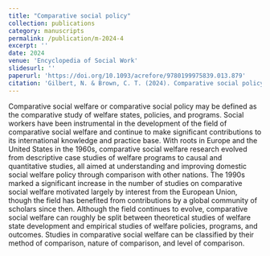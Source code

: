 ```yaml
---
title: "Comparative social policy"
collection: publications
category: manuscripts
permalink: /publication/m-2024-4
excerpt: ''
date: 2024
venue: 'Encyclopedia of Social Work'
slidesurl: ''
paperurl: 'https://doi.org/10.1093/acrefore/9780199975839.013.879'
citation: 'Gilbert, N. & Brown, C. T. (2024). Comparative social policy. Encyclopedia of Social Work. https://doi.org/10.1093/acrefore/9780199975839.013.879.'
---
```


Comparative social welfare or comparative social policy may be defined as the comparative study of welfare states, policies, and programs. Social workers have been instrumental in the development of the field of comparative social welfare and continue to make significant contributions to its international knowledge and practice base. With roots in Europe and the United States in the 1960s, comparative social welfare research evolved from descriptive case studies of welfare programs to causal and quantitative studies, all aimed at understanding and improving domestic social welfare policy through comparison with other nations. The 1990s marked a significant increase in the number of studies on comparative social welfare motivated largely by interest from the European Union, though the field has benefited from contributions by a global community of scholars since then. Although the field continues to evolve, comparative social welfare can roughly be split between theoretical studies of welfare state development and empirical studies of welfare policies, programs, and outcomes. Studies in comparative social welfare can be classified by their method of comparison, nature of comparison, and level of comparison.

